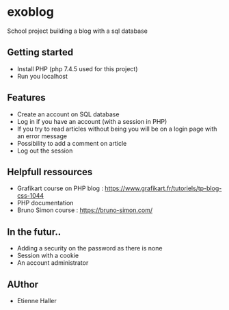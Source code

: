 # exoblog
School project building a blog with a sql database

## Getting started

- Install PHP (php 7.4.5 used for this project)
- Run you localhost

## Features

- Create an account on SQL database
- Log in if you have an account (with a session in PHP)
- If you try to read articles without being you will be on a login page with an error message
- Possibility to add a comment on article
- Log out the session 

## Helpfull ressources 

- Grafikart course on PHP blog : https://www.grafikart.fr/tutoriels/tp-blog-css-1044
- PHP documentation
- Bruno Simon course : https://bruno-simon.com/

## In the futur..

- Adding a security on the password as there is none
- Session with a cookie 
- An account administrator

## AUthor 

- Etienne Haller 



